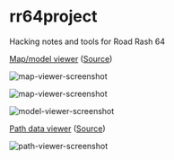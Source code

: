 # rr64project

Hacking notes and tools for Road Rash 64

[Map/model viewer](https://shygoo.github.io/rr64project/viewer.html) ([Source](https://github.com/shygoo/rr64project/blob/master/viewer.html))

![map-viewer-screenshot](https://i.gyazo.com/3bee660973931a13d2535bfbb048a4a9.png)

![map-viewer-screenshot](https://i.gyazo.com/b70fed9666030c0dbdd96fbd0efeeabd.png)

![model-viewer-screenshot](https://i.gyazo.com/5e9df4722300e7659cd21b864f4e1d8a.png)

[Path data viewer](https://shygoo.github.io/rr64project/path-viewer-2d.html) ([Source](https://github.com/shygoo/rr64project/blob/master/path-viewer-2d.html))

![path-viewer-screenshot](https://i.imgur.com/mXe0IaP.png)